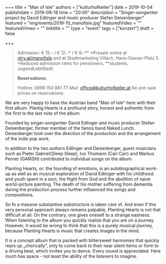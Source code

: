 +++
title = "Man of Isle"
authors = ["kulturhofkeller"]
date = 2019-10-04
publishdate = 2019-09-18
time = "20:00"
description = "Singer-songwriter project by David Edlinger and music producer Stefan Deisenberger"
featured = "img/events/2019-10_manofisle.jpg"
featuredVideo = ""
featuredVimeo = ""
linktitle = ""
type = "event"
tags = ["konzert"]
draft = false

+++

> Admission: € 15.- / € 12.-* / € 8.-**
> *Presale online at [ntry.at/manofisle](ntry.at/manofisle) and at Stadtmarketing Villach, Hans-Gasser-Platz 5. *Reduced admission rates for pensioners, **students, JugendLebtStadt
>
> **Reservations:**
>
> Hotline: 0699 150 881 77
> Mail: [office@kulturhofkeller.at](mailto:office@kulturhofkeller.at)
> No pre-sale prices on reservations.

We are very happy to have the Austrian band "Man of Isle" here with their first album. Plantig Hearts is a profound story, honest and authentic from the first to the last note of the album.

Founded by singer-songwriter David Edlinger and music producer Stefan Deisenberger, former member of the famos band Naked Lunch. Deisenberger took over the direction of the production and the arrangement of the indie pop work.

In addition to the two authors Edlinger and Deisenberger, guest musicians such as Pieter Gabriel(Sleep Sleep), Ivo Thomann (Cari Cari) and Markus Perner (GARISH) contributed to individual songs on the album.

Planting Hearts, or: the founding of emotions, is an autobiographical work-up as well as an musical exploration of David Edlinger with his childhood and youth spent in a sect, the flight from God and the abolition of naive world-picture painting. The death of his mother suffering from dementia during the production process further influenced the songs and compositions.

So fo a massive substantive substructure is taken care of.  And even if this very personal approach always remains palpable, Planting Hearts is not that difficult at all.  On the contrary, one gives oneself to a strange easiness. When listening to the album you quickly realize that you are on a journey. However, it would be wrong to think that this is a purely musical journey, because Planting Hearts is music that creates images in the mind.

It is a concept album that is packed with bittersweet harmonies that quickly rears up „chorically“, only to come back to their near silent items or form to a driving beat, which invites you to dance. Every sound is appreciated. Here much has space - not least the ability of the listeners to imagine.
